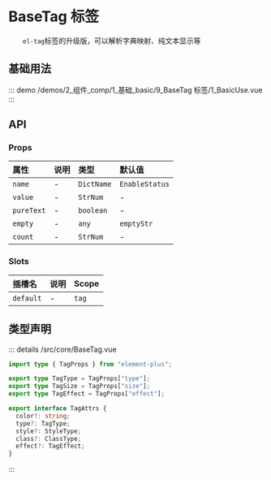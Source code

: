 # BaseTag 标签

&emsp;&emsp;`el-tag`标签的升级版，可以解析字典映射、纯文本显示等

## 基础用法



::: demo 
/demos/2_组件_comp/1_基础_basic/9_BaseTag 标签/1_BasicUse.vue
:::


## API 

### Props

|属性|说明|类型|默认值|
|:---|:---|:---|:---|
|`name`|-|`DictName`|`EnableStatus`|
|`value`|-|`StrNum`|-|
|`pureText`|-|`boolean`|-|
|`empty`|-|`any`|`emptyStr`|
|`count`|-|`StrNum`|-|

### Slots

|插槽名|说明|Scope|
|:---|:---|:---|
|`default`|-|`tag`|


## 类型声明

::: details
/src/core/BaseTag.vue

``` ts
import type { TagProps } from "element-plus";

export type TagType = TagProps["type"];
export type TagSize = TagProps["size"];
export type TagEffect = TagProps["effect"];

export interface TagAttrs {
  color?: string;
  type?: TagType;
  style?: StyleType;
  class?: ClassType;
  effect?: TagEffect;
}
```

:::  
